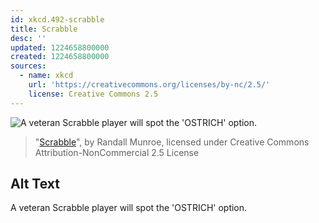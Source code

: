 ```yaml
---
id: xkcd.492-scrabble
title: Scrabble
desc: ''
updated: 1224658800000
created: 1224658800000
sources:
  - name: xkcd
    url: 'https://creativecommons.org/licenses/by-nc/2.5/'
    license: Creative Commons 2.5
---
```

![A veteran Scrabble player will spot the 'OSTRICH' option.](https://imgs.xkcd.com/comics/scrabble.png)
> "[Scrabble](https://xkcd.com/492/)", by Randall Munroe, licensed under Creative Commons Attribution-NonCommercial 2.5 License

## Alt Text
A veteran Scrabble player will spot the 'OSTRICH' option.

